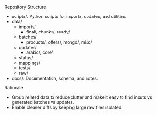 Repository Structure

- scripts/: Python scripts for imports, updates, and utilities.
- data/
  - imports/
    - final/, chunks/, ready/
  - batches/
    - products/, offers/, mongo/, misc/
  - updates/
    - arabic/, core/
  - status/
  - mappings/
  - tests/
  - raw/
- docs/: Documentation, schema, and notes.

Rationale
- Group related data to reduce clutter and make it easy to find inputs vs generated batches vs updates.
- Enable cleaner diffs by keeping large raw files isolated.

